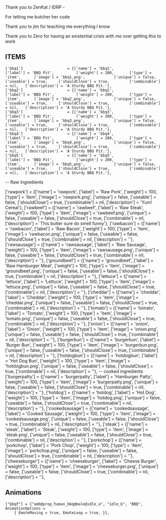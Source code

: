 Thank you to ZenKat / IDRP -

For letting me butcher her code

Thank you to jim for teaching me everything I know

Thank you to Zero for having an existential crisis with me over getting this to work

## ITEMS

	['bbq1'] 			    	= {['name'] = 'bbq1', 		        		['label'] = 'BBQ Pit', 			['weight'] = 200, 		['type'] = 'item', 		['image'] = 'bbq1.png', 			['unique'] = false,    	['useable'] = true, 	['shouldClose'] = true,	   		['combinable'] = nil,   ['description'] = 'A Sturdy BBQ Pit.'},
	['bbq2'] 			    	= {['name'] = 'bbq2', 		        		['label'] = 'BBQ Pit', 			['weight'] = 200, 		['type'] = 'item', 		['image'] = 'bbq2.png', 			['unique'] = false,    	['useable'] = true, 	['shouldClose'] = true,	   		['combinable'] = nil,   ['description'] = 'A Sturdy BBQ Pit.'},
	['bbq3'] 			    	= {['name'] = 'bbq3', 		        		['label'] = 'BBQ Pit', 			['weight'] = 200, 		['type'] = 'item', 		['image'] = 'bbq3.png', 			['unique'] = false,    	['useable'] = true, 	['shouldClose'] = true,	   		['combinable'] = nil,   ['description'] = 'A Sturdy BBQ Pit.'},
    ['bbq4'] 			    	= {['name'] = 'bbq4', 		        		['label'] = 'BBQ Pit', 			['weight'] = 200, 		['type'] = 'item', 		['image'] = 'bbq4.png', 			['unique'] = false,    	['useable'] = true, 	['shouldClose'] = true,	   		['combinable'] = nil,   ['description'] = 'A Sturdy BBQ Pit.'},
	['bbq5'] 			    	= {['name'] = 'bbq5', 		        		['label'] = 'BBQ Pit', 			['weight'] = 200, 		['type'] = 'item', 		['image'] = 'bbq5.png', 			['unique'] = false,    	['useable'] = true, 	['shouldClose'] = true,	   		['combinable'] = nil,   ['description'] = 'A Sturdy BBQ Pit.'},

-- Raw Ingredients

['rawpork'] 						= {['name'] = 'rawpork', 			    		['label'] = 'Raw Pork', 				['weight'] = 100, 		['type'] = 'item', 		['image'] = 'rawpork.png', 					['unique'] = false, 	['useable'] = false, 	['shouldClose'] = true,	   		['combinable'] = nil,   ['description'] = 'Yum! Cereal'},
['rawbeef'] 				= {['name'] = 'rawbeef', 			    	['label'] = 'Raw Steak', 			['weight'] = 100, 		['type'] = 'item', 		['image'] = 'rawbeef.png', 				['unique'] = false, 	['useable'] = false, 	['shouldClose'] = true,	   		['combinable'] = nil,   ['description'] = 'This butter sure do smell funny'},
['rawbacon']						= {['name'] = 'rawbacon', 			    		['label'] = 'Raw Bacon', 				['weight'] = 100, 		['type'] = 'item', 		['image'] = 'rawbacon.png', 					['unique'] = false, 	['useable'] = false, 	['shouldClose'] = true,	   		['combinable'] = nil,   ['description'] = ''},
['rawsausage']						= {['name'] = 'rawsausage', 			    			['label'] = 'Raw Sausage', 				['weight'] = 100, 		['type'] = 'item', 		['image'] = 'rawsausage.png', 					['unique'] = false, 	['useable'] = false, 	['shouldClose'] = true,	   		['combinable'] = nil,   ['description'] = ''},
['groundbeef']						= {['name'] = 'groundbeef', 			    			['label'] = 'Raw Hamburger Meat', 				['weight'] = 100, 		['type'] = 'item', 		['image'] = 'groundbeef.png', 					['unique'] = false, 	['useable'] = false, 	['shouldClose'] = true,	   		['combinable'] = nil,   ['description'] = ''},
['lettuce']						= {['name'] = 'lettuce', 			    			['label'] = 'Lettuce', 				['weight'] = 100, 		['type'] = 'item', 		['image'] = 'lettuce.png', 					['unique'] = false, 	['useable'] = false, 	['shouldClose'] = true,	   		['combinable'] = nil,   ['description'] = ''},
['cheddar']						= {['name'] = 'cheddar', 			    			['label'] = 'Cheddar', 				['weight'] = 100, 		['type'] = 'item', 		['image'] = 'cheddar.png', 					['unique'] = false, 	['useable'] = false, 	['shouldClose'] = true,	   		['combinable'] = nil,   ['description'] = ''},
    ['tomato']						= {['name'] = 'tomato', 			    			['label'] = 'Tomato', 				['weight'] = 100, 		['type'] = 'item', 		['image'] = 'tomato.png', 					['unique'] = false, 	['useable'] = false, 	['shouldClose'] = true,	   		['combinable'] = nil,   ['description'] = ''},
    ['onion']						= {['name'] = 'onion', 			    			['label'] = 'Onion', 				['weight'] = 100, 		['type'] = 'item', 		['image'] = 'onion.png', 					['unique'] = false, 	['useable'] = false, 	['shouldClose'] = true,	   		['combinable'] = nil,   ['description'] = ''},
    ['burgerbun']						= {['name'] = 'burgerbun', 			    			['label'] = 'Burger Bun', 				['weight'] = 100, 		['type'] = 'item', 		['image'] = 'burgerbun.png', 					['unique'] = false, 	['useable'] = false, 	['shouldClose'] = true,	   		['combinable'] = nil,   ['description'] = ''},
    ['hotdogbun']						= {['name'] = 'hotdogbun', 			    			['label'] = 'Hot Dog Bun', 				['weight'] = 100, 		['type'] = 'item', 		['image'] = 'hotdogbun.png', 					['unique'] = false, 	['useable'] = false, 	['shouldClose'] = true,	   		['combinable'] = nil,   ['description'] = ''},
-- cooked ingredients
    ['burgerpatty']							= {['name'] = 'burgerpatty', 			    			['label'] = 'Hamburger Patty', 					['weight'] = 100, 		['type'] = 'item', 		['image'] = 'burgerpatty.png', 					['unique'] = false, 	['useable'] = false, 	['shouldClose'] = true,	   		['combinable'] = nil,   ['description'] = ''},
	['hotdog']						= {['name'] = 'hotdog', 			    			['label'] = 'Hot Dog', 				['weight'] = 100, 		['type'] = 'item', 		['image'] = 'hotdog.png', 					['unique'] = false, 	['useable'] = false, 	['shouldClose'] = true,	   		['combinable'] = nil,   ['description'] = ''},
	['cookedsausage']						= {['name'] = 'cookedsausage', 			    			['label'] = 'Cooked Sausage', 				['weight'] = 100, 		['type'] = 'item', 		['image'] = 'cookedsausage.png', 					['unique'] = false, 	['useable'] = false, 	['shouldClose'] = true,	   		['combinable'] = nil,   ['description'] = ''},
    ['steak']						= {['name'] = 'steak', 			    			['label'] = 'Steak', 				['weight'] = 100, 		['type'] = 'item', 		['image'] = 'steak.png', 					['unique'] = false, 	['useable'] = false, 	['shouldClose'] = true,	   		['combinable'] = nil,   ['description'] = ''},
    ['porkchop']						= {['name'] = 'porkchop', 			    			['label'] = 'Pork Chop', 				['weight'] = 100, 		['type'] = 'item', 		['image'] = 'porkchop.png', 					['unique'] = false, 	['useable'] = false, 	['shouldClose'] = true,	   		['combinable'] = nil,   ['description'] = ''},
    ['cheeseburger']						= {['name'] = 'cheeseburger', 			    			['label'] = 'Cheese Burger', 				['weight'] = 100, 		['type'] = 'item', 		['image'] = 'cheeseburger.png', 					['unique'] = false, 	['useable'] = false, 	['shouldClose'] = true,	   		['combinable'] = nil,   ['description'] = ''},

## Animations
<!-- If you have RPEmotes or Scully Emotes this could already be in your emotes menu however I've provided a snippet for you otherwise -->
	["bbqf"] = {"amb@prop_human_bbq@male@idle_a", "idle_b", "BBQ", AnimationOptions =
		{ EmoteMoving = true, EmoteLoop = true, }},
